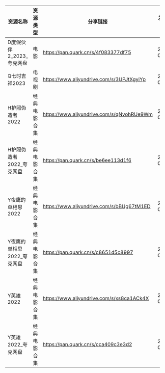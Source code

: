 | 资源名称             | 资源类型   | 分享链接                                      | 发布时间       |
| ---------------- | ------ | ----------------------------------------- | ---------- |
| D度假伙伴2_2023_夸克网盘 | 电影     | https://pan.quark.cn/s/4f083377df75       | 2023-08-27 |
| Q七时吉祥2023        | 电视剧    | https://www.aliyundrive.com/s/3UPJtXgyiYp | 2023-08-27 |
| H护照伪造者2022       | 经典电影合集 | https://www.aliyundrive.com/s/qNvohRUe9Wm | 2023-08-27 |
| H护照伪造者2022_夸克网盘  | 经典电影合集 | https://pan.quark.cn/s/be6ee113d1f6       | 2023-08-27 |
| Y夜鹰的单相思2022      | 经典电影合集 | https://www.aliyundrive.com/s/bBUg67tM1ED | 2023-08-27 |
| Y夜鹰的单相思2022_夸克网盘 | 经典电影合集 | https://pan.quark.cn/s/c8651d5c8997       | 2023-08-27 |
| Y英雄2022          | 经典电影合集 | https://www.aliyundrive.com/s/xs8ca1ACk4X | 2023-08-27 |
| Y英雄2022_夸克网盘     | 经典电影合集 | https://pan.quark.cn/s/cca409c3e3d2       | 2023-08-27 |
